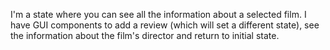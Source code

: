 I'm a state where you can see all the information about a selected film. I have GUI components to add a review (which will set a different state), see the information about the film's director and return to initial state.